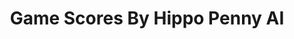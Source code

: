 ---
title: Game Scores By Hippo Penny AI
layout: scoredetail
permalink: /meta-score/orcs-must-die
header:
  teaser: /assets/images/orcs-must-die.jpg
  video:
    id: yjThOb2bkAQ
    provider: youtube
---
